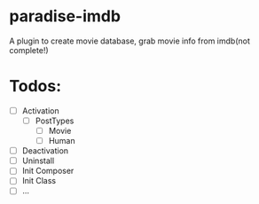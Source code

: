 # paradise-imdb
A  plugin to create movie database, grab movie info from imdb(not complete!)

# Todos:
- [ ] Activation
    - [ ] PostTypes
        - [ ] Movie
        - [ ] Human
- [ ] Deactivation
- [ ] Uninstall
- [ ] Init Composer
- [ ] Init Class
- [ ] ...